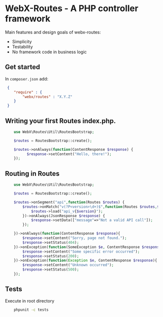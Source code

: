 # WebX-Routes - A PHP controller framework

Main features and design goals of webx-routes:
* Simplicity
* Testability
* No framework code in business logic

## Get started

In `composer.json` add:

```json
 {
    "require" : {
        "webx/routes" : "X.Y.Z"
    }
 }
```

## Writing your first Routes index.php.

```php
    use WebX\Routes\Util\RoutesBootstrap;

    $routes = RoutesBootstrap::create();

    $routes->onAlways(function(ContentResponse $response) {
          $response->setContent("Hello, there!");
    });

```

## Routing in Routes
```php
    use WebX\Routes\Util\RoutesBootstrap;

    $routes = RoutesBootstrap::create();

    $routes->onSegment("api",function(Routes $routes) {
        $routes->onMatch("v(?P<version>\d+)$",function(Routes $routes,$version) {
            $routes->load("api_v{$version}");
        })->onAlways(JsonResponse $response) {
            $response->setData(["message"=>"Not a valid API call"]);
        });

    })->onAlways(function(ContentResponse $response){
        $response->setContent("Sorry, page not found.");
        $response->setStatus(404);
    })->onException(function(SomeException $e, ContentResponse $response){
        $response->setContent("Some specific error occurred");
        $response->setStatus(200);
    })->onException(function(Exception $e, ContentResponse $response){
        $response->setContent("Unknown occurred");
        $response->setStatus(500);
    });

```

## Tests
Execute in root directory
```bash
    phpunit -c tests
```




